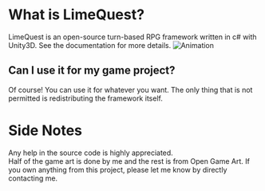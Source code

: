 
# What is LimeQuest?
LimeQuest is an open-source turn-based RPG framework written in c# with Unity3D. See the documentation for more details.
![Animation](https://user-images.githubusercontent.com/64265868/179253356-713ea5c1-078c-4c99-a6d8-63f0b39d62bd.gif)



## Can I use it for my game project?
Of course! You can use it for whatever you want. The only thing that is not permitted is redistributing the framework itself.

# Side Notes
Any help in the source code is highly appreciated.  
Half of the game art is done by me and the rest is from Open Game Art. If you own anything from this project, please let me know by directly contacting me.

